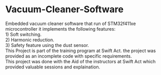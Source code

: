 ﻿# Vacuum-Cleaner-Software
Embedded vacuum cleaner software that run of STM32f411xe microcontroller it implements the following features:<br />
		1) Soft switching.<br />
		2) Harmonic reduction.<br />
		3) Safety feature using the dust sensor.<br />
This Project is part of the training program at Swift Act. the project was provided as an incomplete code with specific requirements.<br />
This project was done with the Aid of the instructors at Swift Act which provided valuable sessions and explaination.
